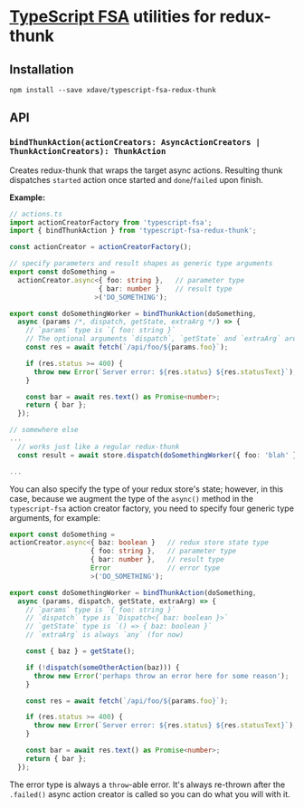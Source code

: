 # [TypeScript FSA](https://github.com/aikoven/typescript-fsa) utilities for redux-thunk

## Installation

```
npm install --save xdave/typescript-fsa-redux-thunk
```

## API

### `bindThunkAction(actionCreators: AsyncActionCreators | ThunkActionCreators): ThunkAction`

Creates redux-thunk that wraps the target async actions.
Resulting thunk dispatches `started` action once started and `done`/`failed`
upon finish.

**Example:**

```ts
// actions.ts
import actionCreatorFactory from 'typescript-fsa';
import { bindThunkAction } from 'typescript-fsa-redux-thunk';

const actionCreator = actionCreatorFactory();

// specify parameters and result shapes as generic type arguments
export const doSomething =
  actionCreator.async<{ foo: string },   // parameter type
                      { bar: number }    // result type
                     >('DO_SOMETHING');

export const doSomethingWorker = bindThunkAction(doSomething,
  async (params /*, dispatch, getState, extraArg */) => {
    // `params` type is `{ foo: string }`
    // The optional arguments `dispatch`, `getState` and `extraArg` are `any`
    const res = await fetch(`/api/foo/${params.foo}`);

    if (res.status >= 400) {
      throw new Error(`Server error: ${res.status} ${res.statusText}`);
    }

    const bar = await res.text() as Promise<number>;
    return { bar };
  });

// somewhere else
...
  // works just like a regular redux-thunk
  const result = await store.dispatch(doSomethingWorker({ foo: 'blah' }));

...
```

You can also specify the type of your redux store's state; however, in this
case, because we augment the type of the `async()` method in the `typescript-fsa`
action creator factory, you need to specify four generic type arguments, for example:

```ts
export const doSomething =
actionCreator.async<{ baz: boolean }   // redux store state type
                    { foo: string },   // parameter type
                    { bar: number },   // result type
                    Error              // error type
                    >('DO_SOMETHING');

export const doSomethingWorker = bindThunkAction(doSomething,
  async (params, dispatch, getState, extraArg) => {
    // `params` type is `{ foo: string }`
    // `dispatch` type is `Dispatch<{ baz: boolean }>`
    // `getState` type is `() => { baz: boolean }`
    // `extraArg` is always `any` (for now)

    const { baz } = getState();

    if (!dispatch(someOtherAction(baz))) {
      throw new Error('perhaps throw an error here for some reason');
    }

    const res = await fetch(`/api/foo/${params.foo}`);

    if (res.status >= 400) {
      throw new Error(`Server error: ${res.status} ${res.statusText}`);
    }

    const bar = await res.text() as Promise<number>;
    return { bar };
  });
```

The error type is always a `throw`-able error.  It's always re-thrown after
the `.failed()` async action creator is called so you can do what you will with it.
